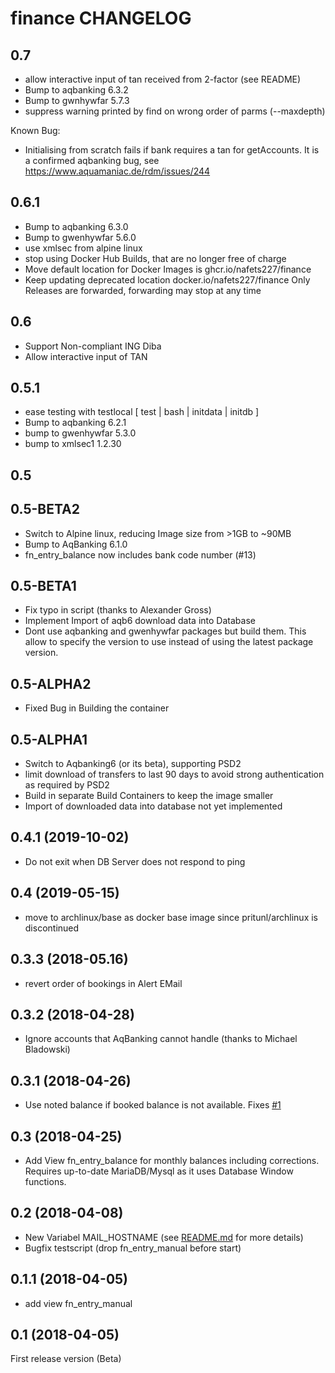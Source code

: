 # finance CHANGELOG

## 0.7
* allow interactive input of tan received from 2-factor (see README)
* Bump to aqbanking 6.3.2
* Bump to gwnhywfar 5.7.3
* suppress warning printed by find on wrong order of parms (--maxdepth)

Known Bug:
* Initialising from scratch fails if bank requires a tan for getAccounts.
  It is a confirmed aqbanking bug, see https://www.aquamaniac.de/rdm/issues/244

## 0.6.1
* Bump to aqbanking 6.3.0
* Bump to gwenhywfar 5.6.0
* use xmlsec from alpine linux
* stop using Docker Hub Builds, that are no longer free of charge
* Move default location for Docker Images is ghcr.io/nafets227/finance
* Keep updating deprecated location docker.io/nafets227/finance
  Only Releases are forwarded, forwarding may stop at any time

## 0.6
* Support Non-compliant ING Diba
* Allow interactive input of TAN

## 0.5.1
* ease testing with testlocal [ test | bash | initdata | initdb ]
* Bump to aqbanking 6.2.1
* bump to gwenhywfar 5.3.0
* bump to xmlsec1 1.2.30

## 0.5
## 0.5-BETA2
* Switch to Alpine linux, reducing Image size from >1GB to ~90MB
* Bump to AqBanking 6.1.0
* fn_entry_balance now includes bank code number (#13)

## 0.5-BETA1
* Fix typo in script (thanks to Alexander Gross)
* Implement Import of aqb6 download data into Database
* Dont use aqbanking and gwenhywfar packages but build them.
  This allow to specify the version to use instead of using the latest
  package version.

## 0.5-ALPHA2
* Fixed Bug in Building the container

## 0.5-ALPHA1
* Switch to Aqbanking6 (or its beta), supporting PSD2
* limit download of transfers to last 90 days to avoid strong authentication
  as required by PSD2
* Build in separate Build Containers to keep the image smaller
* Import of downloaded data into database not yet implemented

## 0.4.1 (2019-10-02)
* Do not exit when DB Server does not respond to ping

## 0.4 (2019-05-15)
* move to archlinux/base as docker base image since pritunl/archlinux is discontinued

## 0.3.3 (2018-05.16)
* revert order of bookings in Alert EMail

## 0.3.2 (2018-04-28)
* Ignore accounts that AqBanking cannot handle (thanks to Michael Bladowski)

## 0.3.1 (2018-04-26)
* Use noted balance if booked balance is not available.
  Fixes [#1](https://github.com/nafets227/finance/issues/1)

## 0.3 (2018-04-25)
* Add View fn\_entry\_balance for monthly balances including corrections. Requires up-to-date MariaDB/Mysql as it uses
  Database Window functions.

## 0.2 (2018-04-08)
* New Variabel MAIL_HOSTNAME (see [README.md](README.md) for more details)
* Bugfix testscript (drop fn\_entry\_manual before start)

## 0.1.1 (2018-04-05)
* add view fn\_entry\_manual

## 0.1 (2018-04-05)
First release version (Beta)
